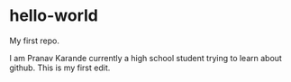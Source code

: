 # hello-world
My first repo.

I am Pranav Karande currently a high school student trying to learn about github.
This is my first edit.
